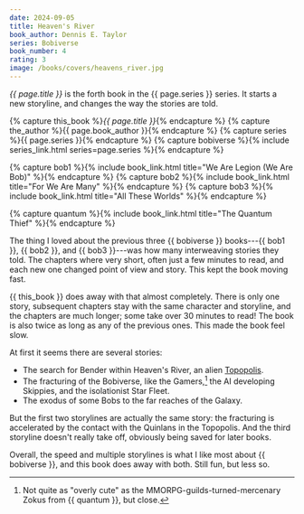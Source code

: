 ```yaml
---
date: 2024-09-05
title: Heaven's River
book_author: Dennis E. Taylor
series: Bobiverse
book_number: 4
rating: 3
image: /books/covers/heavens_river.jpg
---
```


<cite class="book-title">{{ page.title }}</cite> is the forth book in the
<span class="book-series">{{ page.series }}</span> series. It starts a new
storyline, and changes the way the stories are told.

{% capture this_book %}<cite class="book-title">{{ page.title }}</cite>{% endcapture %}
{% capture the_author %}<span class="author-name">{{ page.book_author }}</span>{% endcapture %}
{% capture series %}<span class="book-series">{{ page.series }}</span>{% endcapture %}
{% capture bobiverse %}{% include series_link.html series=page.series %}{% endcapture %}

{% capture bob1 %}{% include book_link.html title="We Are Legion (We Are Bob)" %}{% endcapture %}
{% capture bob2 %}{% include book_link.html title="For We Are Many" %}{% endcapture %}
{% capture bob3 %}{% include book_link.html title="All These Worlds" %}{% endcapture %}

{% capture quantum %}{% include book_link.html title="The Quantum Thief" %}{% endcapture %}

The thing I loved about the previous three {{ bobiverse }} books---{{ bob1 }},
{{ bob2 }}, and {{ bob3 }}---was how many interweaving stories they told. The
chapters where very short, often just a few minutes to read, and each new one
changed point of view and story. This kept the book moving fast.

{{ this_book }} does away with that almost completely. There is only one
story, subsequent chapters stay with the same character and storyline, and the
chapters are much longer; some take over 30 minutes to read! The book is also
twice as long as any of the previous ones. This made the book feel slow.

At first it seems there are several stories:

- The search for Bender within Heaven's River, an alien [Topopolis][wiki_top].
- The fracturing of the Bobiverse, like the Gamers,[^game_cringe] the AI
  developing Skippies, and the isolationist Star Fleet.
- The exodus of some Bobs to the far reaches of the Galaxy.

[wiki_top]: https://en.wikipedia.org/wiki/Topopolis

[^game_cringe]:
    Not quite as "overly cute" as the MMORPG-guilds-turned-mercenary Zokus
    from {{ quantum }}, but close.

But the first two storylines are actually the same story: the fracturing is
accelerated by the contact with the Quinlans in the Topopolis. And the third
storyline doesn't really take off, obviously being saved for later books.

Overall, the speed and multiple storylines is what I like most about {{
bobiverse }}, and this book does away with both. Still fun, but less so.
